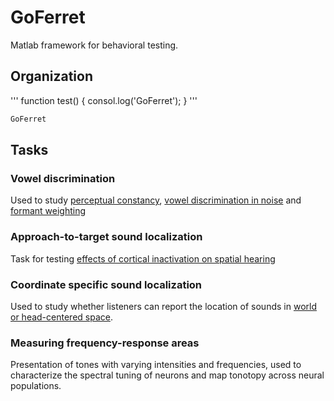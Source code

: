 # GoFerret

Matlab framework for behavioral testing.

## Organization

'''
function test() {
  consol.log('GoFerret');
}
'''


```sh
GoFerret
```


## Tasks

### Vowel discrimination
Used to study [perceptual constancy](https://www.nature.com/articles/s41467-018-07237-3), [vowel discrimination in noise](https://www.biorxiv.org/content/10.1101/833558v1) and [formant weighting](https://asa.scitation.org/doi/10.1121/1.4916690)

### Approach-to-target sound localization
Task for testing [effects of cortical inactivation on spatial hearing](https://journals.plos.org/plosone/article?id=10.1371/journal.pone.0170264)

### Coordinate specific sound localization
Used to study whether listeners can report the location of sounds in [world or head-centered space](https://www.jneurosci.org/content/early/2022/04/27/JNEUROSCI.0291-22.2022.abstract).

### Measuring frequency-response areas
Presentation of tones with varying intensities and frequencies, used to characterize the spectral tuning of neurons and map tonotopy across neural populations.
  
